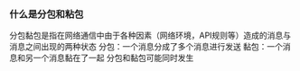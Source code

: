 ### 什么是分包和粘包
分包黏包是指在网络通信中由于各种因素（网络环境，API规则等）造成的消息与消息之间出现的两种状态
分包：一个消息分成了多个消息进行发送
黏包：一个消息和另一个消息黏在了一起
分包和黏包可能同时发生